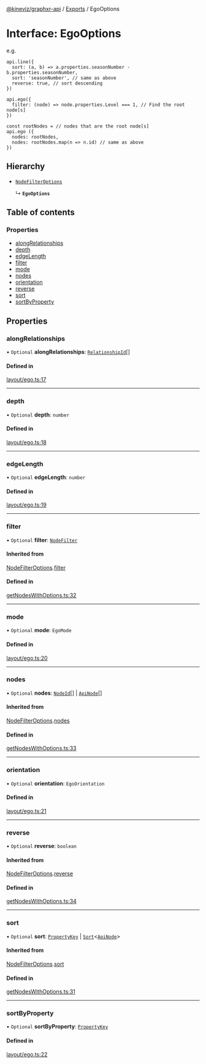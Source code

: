 [@kineviz/graphxr-api](../README.md) / [Exports](../modules.md) / EgoOptions

# Interface: EgoOptions

e.g.

```
api.line({
  sort: (a, b) => a.properties.seasonNumber - b.properties.seasonNumber,
  sort: 'seasonNumber', // same as above
  reverse: true, // sort descending
})

api.ego({
  filter: (node) => node.properties.Level === 1, // Find the root node[s]
})

const rootNodes = // nodes that are the root node[s]
api.ego ({
  nodes: rootNodes,
  nodes: rootNodes.map(n => n.id) // same as above
})
```

## Hierarchy

- [`NodeFilterOptions`](NodeFilterOptions.md)

  ↳ **`EgoOptions`**

## Table of contents

### Properties

- [alongRelationships](EgoOptions.md#alongrelationships)
- [depth](EgoOptions.md#depth)
- [edgeLength](EgoOptions.md#edgelength)
- [filter](EgoOptions.md#filter)
- [mode](EgoOptions.md#mode)
- [nodes](EgoOptions.md#nodes)
- [orientation](EgoOptions.md#orientation)
- [reverse](EgoOptions.md#reverse)
- [sort](EgoOptions.md#sort)
- [sortByProperty](EgoOptions.md#sortbyproperty)

## Properties

### alongRelationships

• `Optional` **alongRelationships**: [`RelationshipId`](../modules.md#relationshipid)[]

#### Defined in

[layout/ego.ts:17](https://bitbucket.org/kineviz/graphxr-api/src/c752a8c/src/layout/ego.ts#lines-17)

___

### depth

• `Optional` **depth**: `number`

#### Defined in

[layout/ego.ts:18](https://bitbucket.org/kineviz/graphxr-api/src/c752a8c/src/layout/ego.ts#lines-18)

___

### edgeLength

• `Optional` **edgeLength**: `number`

#### Defined in

[layout/ego.ts:19](https://bitbucket.org/kineviz/graphxr-api/src/c752a8c/src/layout/ego.ts#lines-19)

___

### filter

• `Optional` **filter**: [`NodeFilter`](../modules.md#nodefilter)

#### Inherited from

[NodeFilterOptions](NodeFilterOptions.md).[filter](NodeFilterOptions.md#filter)

#### Defined in

[getNodesWithOptions.ts:32](https://bitbucket.org/kineviz/graphxr-api/src/c752a8c/src/getNodesWithOptions.ts#lines-32)

___

### mode

• `Optional` **mode**: `EgoMode`

#### Defined in

[layout/ego.ts:20](https://bitbucket.org/kineviz/graphxr-api/src/c752a8c/src/layout/ego.ts#lines-20)

___

### nodes

• `Optional` **nodes**: [`NodeId`](../modules.md#nodeid)[] \| [`ApiNode`](../classes/ApiNode.md)[]

#### Inherited from

[NodeFilterOptions](NodeFilterOptions.md).[nodes](NodeFilterOptions.md#nodes)

#### Defined in

[getNodesWithOptions.ts:33](https://bitbucket.org/kineviz/graphxr-api/src/c752a8c/src/getNodesWithOptions.ts#lines-33)

___

### orientation

• `Optional` **orientation**: `EgoOrientation`

#### Defined in

[layout/ego.ts:21](https://bitbucket.org/kineviz/graphxr-api/src/c752a8c/src/layout/ego.ts#lines-21)

___

### reverse

• `Optional` **reverse**: `boolean`

#### Inherited from

[NodeFilterOptions](NodeFilterOptions.md).[reverse](NodeFilterOptions.md#reverse)

#### Defined in

[getNodesWithOptions.ts:34](https://bitbucket.org/kineviz/graphxr-api/src/c752a8c/src/getNodesWithOptions.ts#lines-34)

___

### sort

• `Optional` **sort**: [`PropertyKey`](../modules.md#propertykey) \| [`Sort`](../modules.md#sort)<[`ApiNode`](../classes/ApiNode.md)\>

#### Inherited from

[NodeFilterOptions](NodeFilterOptions.md).[sort](NodeFilterOptions.md#sort)

#### Defined in

[getNodesWithOptions.ts:31](https://bitbucket.org/kineviz/graphxr-api/src/c752a8c/src/getNodesWithOptions.ts#lines-31)

___

### sortByProperty

• `Optional` **sortByProperty**: [`PropertyKey`](../modules.md#propertykey)

#### Defined in

[layout/ego.ts:22](https://bitbucket.org/kineviz/graphxr-api/src/c752a8c/src/layout/ego.ts#lines-22)
